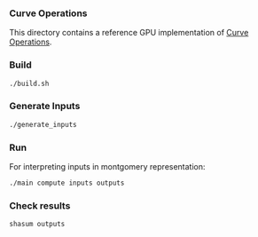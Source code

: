 ### Curve Operations
This directory contains a reference GPU implementation of 
[Curve Operations](https://codaprotocol.github.io/snark-challenge/problem-04-Curve%20operations.html).


### Build
``` bash
./build.sh
```

### Generate Inputs
``` bash
./generate_inputs
```

### Run
For interpreting inputs in montgomery representation:
``` bash
./main compute inputs outputs
```

### Check results
``` bash
shasum outputs
```

